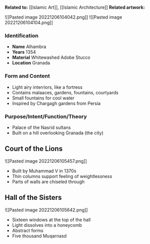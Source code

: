 **Related to:** [[Islamic Art]], [[Islamic Architecture]]
**Related artwork:** 

 ![[Pasted image 20221206104042.png]]
![[Pasted image 20221206104104.png]]


### Identification
- **Name** Alhambra
- **Years** 1354
- **Material** Whitewashed Adobe Stucco
- **Location** Granada

### Form and Content
- Light airy interriors, like a fortress
- Contains malaaces, gardens, fountains, courtyards
- Small fountains for cool water
- Inspired by Chargagh gardens from Persia

### Purpose/Intent/Function/Theory
- Palace of the Nasrid sultans
- Built on a hill overlooking Granada (the city)


## Court of the Lions
![[Pasted image 20221206105457.png]]

- Built by Muhammad V in 1370s
- Thin columns support feeling of weightlessness
- Parts of walls are chiseled through

## Hall of the Sisters
![[Pasted image 20221206105642.png]]
 - Sixteen windows at the top of the hall
 - Light dissolves into a honeycomb
 - Abstract forms
 - Five thousand Muqarnasd